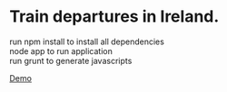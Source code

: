 Train departures in Ireland.
============================

run npm install to install all dependencies<br>
node app to run application<br>
run grunt to generate javascripts

[Demo](danielhusar.sk:3003)
